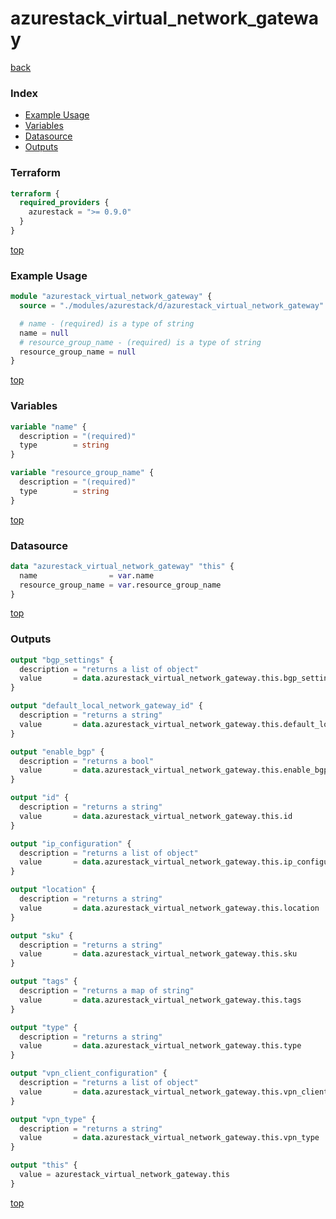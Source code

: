 # azurestack_virtual_network_gateway

[back](../azurestack.md)

### Index

- [Example Usage](#example-usage)
- [Variables](#variables)
- [Datasource](#datasource)
- [Outputs](#outputs)

### Terraform

```terraform
terraform {
  required_providers {
    azurestack = ">= 0.9.0"
  }
}
```

[top](#index)

### Example Usage

```terraform
module "azurestack_virtual_network_gateway" {
  source = "./modules/azurestack/d/azurestack_virtual_network_gateway"

  # name - (required) is a type of string
  name = null
  # resource_group_name - (required) is a type of string
  resource_group_name = null
}
```

[top](#index)

### Variables

```terraform
variable "name" {
  description = "(required)"
  type        = string
}

variable "resource_group_name" {
  description = "(required)"
  type        = string
}
```

[top](#index)

### Datasource

```terraform
data "azurestack_virtual_network_gateway" "this" {
  name                = var.name
  resource_group_name = var.resource_group_name
}
```

[top](#index)

### Outputs

```terraform
output "bgp_settings" {
  description = "returns a list of object"
  value       = data.azurestack_virtual_network_gateway.this.bgp_settings
}

output "default_local_network_gateway_id" {
  description = "returns a string"
  value       = data.azurestack_virtual_network_gateway.this.default_local_network_gateway_id
}

output "enable_bgp" {
  description = "returns a bool"
  value       = data.azurestack_virtual_network_gateway.this.enable_bgp
}

output "id" {
  description = "returns a string"
  value       = data.azurestack_virtual_network_gateway.this.id
}

output "ip_configuration" {
  description = "returns a list of object"
  value       = data.azurestack_virtual_network_gateway.this.ip_configuration
}

output "location" {
  description = "returns a string"
  value       = data.azurestack_virtual_network_gateway.this.location
}

output "sku" {
  description = "returns a string"
  value       = data.azurestack_virtual_network_gateway.this.sku
}

output "tags" {
  description = "returns a map of string"
  value       = data.azurestack_virtual_network_gateway.this.tags
}

output "type" {
  description = "returns a string"
  value       = data.azurestack_virtual_network_gateway.this.type
}

output "vpn_client_configuration" {
  description = "returns a list of object"
  value       = data.azurestack_virtual_network_gateway.this.vpn_client_configuration
}

output "vpn_type" {
  description = "returns a string"
  value       = data.azurestack_virtual_network_gateway.this.vpn_type
}

output "this" {
  value = azurestack_virtual_network_gateway.this
}
```

[top](#index)
